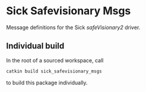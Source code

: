 # Sick Safevisionary Msgs
Message definitions for the Sick *safeVisionary2* driver.

## Individual build
In the root of a sourced workspace, call
```bash
catkin build sick_safevisionary_msgs
```
to build this package individually.
